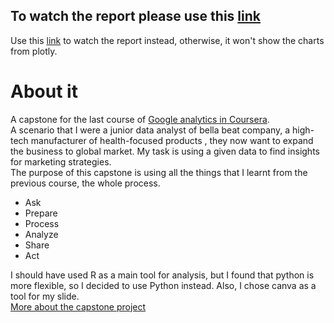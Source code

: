 ## To watch the report please use this [link](https://nbviewer.org/github/kavinddd/bellabeat_coursera_capstone/blob/main/CapStoneCousera_CaseStudy2_2022_12_26.ipynb)
Use this [link](https://nbviewer.org/github/kavinddd/bellabeat_coursera_capstone/blob/main/CapStoneCousera_CaseStudy2_2022_12_26.ipynb) to watch the report instead, otherwise, it won't show the charts from plotly.  


# About it
A capstone for the last course of [Google analytics in Coursera](https://www.coursera.org/professional-certificates/google-data-analytics).  
A scenario that I were a junior data analyst of bella beat company, a high-tech manufacturer of health-focused products , they now want to expand the business to global market. My task is using a given data to find insights for marketing strategies.  
The purpose of this capstone is using all the things that I learnt from the previous course, the whole process.
- Ask
- Prepare
- Process
- Analyze
- Share
- Act

I should have used R as a main tool for analysis, but I found that python is more flexible, so I decided to use Python instead. Also, I chose canva as a tool for my slide.  
[More about the capstone project](https://d3c33hcgiwev3.cloudfront.net/QWpX1RwgS1CqV9UcILtQQA_76f613fdf2844940b0b31f8f0bb1b83f_Case-Study-2-_-How-can-a-wellness-technology-company-play-it-smart.pdf?Expires=1672185600&Signature=Mq9imz75jcTpAvzKuf6-rGu7cb09mLbXrCKh0GgMM2QCaYcRyHQ6qhGbAmcR3~6NOtWu95aSYwhokIJR5c7D1lRmNEGrgUx35JmqayX7U~tMZqeEFcratRC~M0ZEy6eocN0UPT8Ly9ShlWnkY0Hfyqz8PLns-lPQEMmOi7M5kZk_&Key-Pair-Id=APKAJLTNE6QMUY6HBC5A)
